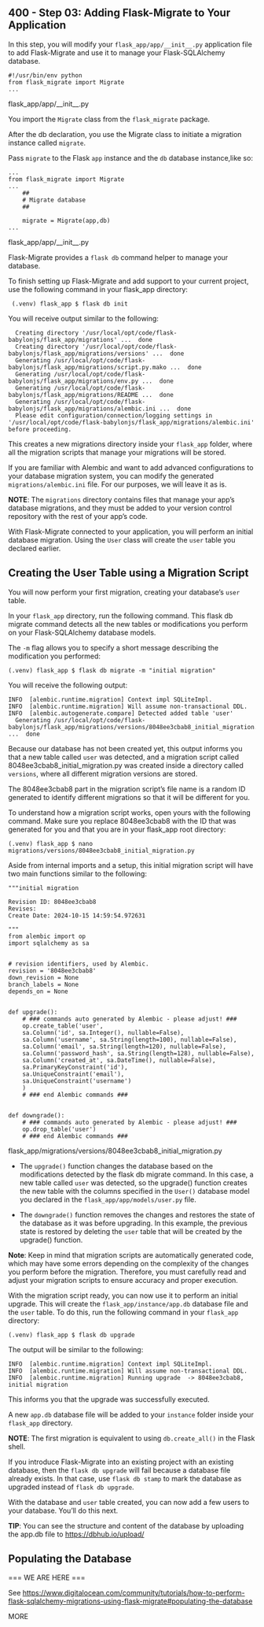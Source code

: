 ## 400 - Step 03: Adding Flask-Migrate to Your Application

In this step, you will modify your ```flask_app/app/__init__.py``` application file to add Flask-Migrate and use it to manage your Flask-SQLAlchemy database.

```
#!/usr/bin/env python
from flask_migrate import Migrate
...
```
flask_app/app/\_\_init__.py

You import the ```Migrate``` class from the ```flask_migrate``` package.

After the db declaration, you use the Migrate class to initiate a migration instance called ```migrate```.

Pass ```migrate``` to the Flask ```app``` instance and the ```db``` database instance,like so:

```
...
from flask_migrate import Migrate
... 
    ##
    # Migrate database
    ##

    migrate = Migrate(app,db)
...
```
flask_app/app/\_\_init__.py

Flask-Migrate provides a ```flask db``` command helper to manage your database.

To finish setting up Flask-Migrate and add support to your current project, use the following command in your flask_app directory:

```
 (.venv) flask_app $ flask db init
```

You will receive output similar to the following:

```
  Creating directory '/usr/local/opt/code/flask-babylonjs/flask_app/migrations' ...  done
  Creating directory '/usr/local/opt/code/flask-babylonjs/flask_app/migrations/versions' ...  done
  Generating /usr/local/opt/code/flask-babylonjs/flask_app/migrations/script.py.mako ...  done
  Generating /usr/local/opt/code/flask-babylonjs/flask_app/migrations/env.py ...  done
  Generating /usr/local/opt/code/flask-babylonjs/flask_app/migrations/README ...  done
  Generating /usr/local/opt/code/flask-babylonjs/flask_app/migrations/alembic.ini ...  done
  Please edit configuration/connection/logging settings in '/usr/local/opt/code/flask-babylonjs/flask_app/migrations/alembic.ini' before proceeding.
```

This creates a new migrations directory inside your ```flask_app``` folder, where all the migration scripts that manage your migrations will be stored.

If you are familiar with Alembic and want to add advanced configurations to your database migration system, you can modify the generated ```migrations/alembic.ini``` file. For our purposes, we will leave it as is.

**NOTE**: The ```migrations``` directory contains files that manage your app’s database migrations, and they must be added to your version control repository with the rest of your app’s code.

With Flask-Migrate connected to your application, you will perform an initial database migration. Using the ```User``` class will create the ```user``` table you declared earlier.

## Creating the User Table using a Migration Script

You will now perform your first migration, creating your database’s ```user``` table.

In your ```flask_app``` directory, run the following command. This flask db migrate command detects all the new tables or modifications you perform on your Flask-SQLAlchemy database models.

The ```-m``` flag allows you to specify a short message describing the modification you performed:

```
(.venv) flask_app $ flask db migrate -m "initial migration"
```

You will receive the following output:

```
INFO  [alembic.runtime.migration] Context impl SQLiteImpl.
INFO  [alembic.runtime.migration] Will assume non-transactional DDL.
INFO  [alembic.autogenerate.compare] Detected added table 'user'
  Generating /usr/local/opt/code/flask-babylonjs/flask_app/migrations/versions/8048ee3cbab8_initial_migration.py ...  done
```

Because our database has not been created yet, this output informs you that a new table called ```user``` was detected, and a migration script called 8048ee3cbab8_initial_migration.py was created inside a directory called ```versions```, where all different migration versions are stored.

The 8048ee3cbab8 part in the migration script’s file name is a random ID generated to identify different migrations so that it will be different for you.

To understand how a migration script works, open yours with the following command. Make sure you replace 8048ee3cbab8 with the ID that was generated for you and that you are in your flask_app root directory:

```
(.venv) flask_app $ nano migrations/versions/8048ee3cbab8_initial_migration.py
```

Aside from internal imports and a setup, this initial migration script will have two main functions similar to the following:

```
"""initial migration

Revision ID: 8048ee3cbab8
Revises: 
Create Date: 2024-10-15 14:59:54.972631

"""
from alembic import op
import sqlalchemy as sa


# revision identifiers, used by Alembic.
revision = '8048ee3cbab8'
down_revision = None
branch_labels = None
depends_on = None


def upgrade():
    # ### commands auto generated by Alembic - please adjust! ###
    op.create_table('user',
    sa.Column('id', sa.Integer(), nullable=False),
    sa.Column('username', sa.String(length=100), nullable=False),
    sa.Column('email', sa.String(length=120), nullable=False),
    sa.Column('password_hash', sa.String(length=128), nullable=False),
    sa.Column('created_at', sa.DateTime(), nullable=False),
    sa.PrimaryKeyConstraint('id'),
    sa.UniqueConstraint('email'),
    sa.UniqueConstraint('username')
    )
    # ### end Alembic commands ###


def downgrade():
    # ### commands auto generated by Alembic - please adjust! ###
    op.drop_table('user')
    # ### end Alembic commands ###
```
flask_app/migrations/versions/8048ee3cbab8_initial_migration.py

- The ```upgrade()``` function changes the database based on the modifications detected by the flask db migrate command. In this case, a new table called ```user``` was detected, so the upgrade() function creates the new table with the columns specified in the ```User()``` database model you declared in the ```flask_app/app/models/user.py``` file.

- The ```downgrade()``` function removes the changes and restores the state of the database as it was before upgrading. In this example, the previous state is restored by deleting the ```user``` table that will be created by the upgrade() function.

**Note**: Keep in mind that migration scripts are automatically generated code, which may have some errors depending on the complexity of the changes you perform before the migration. Therefore, you must carefully read and adjust your migration scripts to ensure accuracy and proper execution.

With the migration script ready, you can now use it to perform an initial upgrade. This will create the ```flask_app/instance/app.db``` database file and the ```user``` table. To do this, run the following command in your ```flask_app``` directory:

```
(.venv) flask_app $ flask db upgrade
```

The output will be similar to the following:

```
INFO  [alembic.runtime.migration] Context impl SQLiteImpl.
INFO  [alembic.runtime.migration] Will assume non-transactional DDL.
INFO  [alembic.runtime.migration] Running upgrade  -> 8048ee3cbab8, initial migration
```

This informs you that the upgrade was successfully executed.

A new ```app.db``` database file will be added to your ```instance``` folder inside your ```flask_app``` directory.

**NOTE**: The first migration is equivalent to using ```db.create_all()``` in the Flask shell.

If you introduce Flask-Migrate into an existing project with an existing database, then the ```flask db upgrade``` will fail because a database file already exists. In that case, use ```flask db stamp``` to mark the database as upgraded instead of ```flask db upgrade```.

With the database and ```user``` table created, you can now add a few users to your database. You’ll do this next.

**TIP**: You can see the structure and content of the database by uploading the app.db file to https://dbhub.io/upload/

## Populating the Database

=== WE ARE HERE ===

See https://www.digitalocean.com/community/tutorials/how-to-perform-flask-sqlalchemy-migrations-using-flask-migrate#populating-the-database

MORE